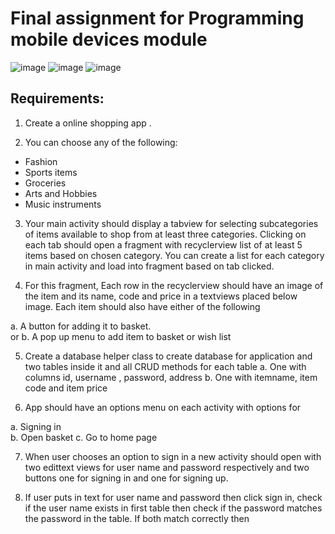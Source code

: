 # Final assignment for Programming mobile devices module 

![image](https://user-images.githubusercontent.com/44726497/155218126-f14b25cb-eb5d-4c37-b783-1f874f86a5a0.png)
![image](https://user-images.githubusercontent.com/44726497/155218702-569d70e6-1815-4a56-baac-f16d610b3c80.png)
![image](https://user-images.githubusercontent.com/44726497/155218790-85dd1958-fb78-4c61-a149-85a6ec8248e0.png)

## Requirements: 
 
1. Create a online shopping app .  
 
2. You can choose any of the following: 
* Fashion  
* Sports items 
* Groceries 
* Arts and Hobbies 
* Music instruments 
 
3. Your main activity should display a tabview for selecting subcategories of items 
available to shop from at least three categories. Clicking on each tab should open a 
fragment with recyclerview list of at least 5 items based on chosen category.  You 
can create a list for each category in main activity and load into fragment based on 
tab clicked. 
 
4. For this fragment, Each row in the recyclerview should have an image of the item 
and its name, code and price in a textviews placed below image. Each item should 
also have either of the following  
 
a. A button for adding it to basket.  
                            or 
b. A pop up menu to add item to basket or wish list 
 
5. Create a database helper class to create database for application and two tables 
inside it and all CRUD methods for each table 
a. One with columns id, username , password, address 
b. One with itemname, item code and item price  
 
6. App should have an options menu on each activity with options for  
 
a. Signing in  
b. Open basket 
c. Go to home page 
 
7. When user chooses an option to sign in a new activity should open with two edittext 
views for user name and password respectively and two buttons one for signing in 
and one for signing up.   
 
8. If user puts in text for user name and password then click sign in, check if the user 
name exists in first table then check if the password matches the password in the 
table. If both match correctly then 
